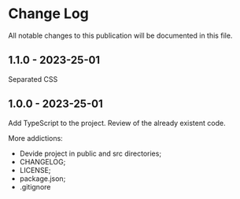 # Change Log

All notable changes to this publication will be documented in this file.

## 1.1.0 - 2023-25-01

Separated CSS

## 1.0.0 - 2023-25-01

Add TypeScript to the project. Review of the already existent code.

More addictions:
- Devide project in public and src directories;
- CHANGELOG;
- LICENSE;
- package.json;
- .gitignore
